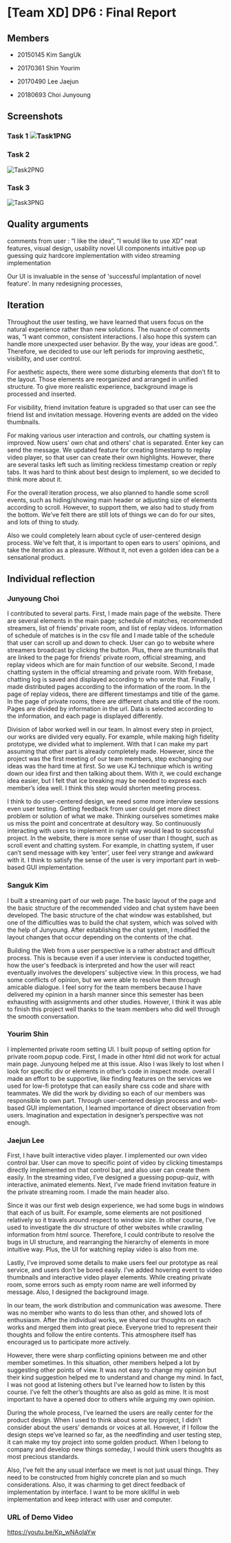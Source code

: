 # [Team XD] DP6 : Final Report

## Members

- 20150145 Kim SangUk
 
- 20170361 Shin Yourim
 
- 20170490 Lee Jaejun
 
- 20180693 Choi Junyoung

## Screenshots

###  Task 1 ![Task1PNG](https://raw.githubusercontent.com/gfhd0054/XD_hifi_proto/master/images/Task%201.png) 
   
###  Task 2
   ![Task2PNG](https://raw.githubusercontent.com/gfhd0054/XD_hifi_proto/master/images/Task%202.png) 
   
###  Task 3
   ![Task3PNG](https://raw.githubusercontent.com/gfhd0054/XD_hifi_proto/master/images/Task%203.png)

## Quality arguments

comments from user : “I like the idea”, “I would like to use XD”
neat features,
visual design, 
usability
novel UI components 
intuitive pop up guessing quiz
hardcore implementation with video streaming implementation

Our UI is invaluable in the sense of 'successful implantation of novel feature'. In many redesigning processes, 


## Iteration

Throughout the user testing, we have learned that users focus on the natural experience rather than new solutions. The nuance of comments was, “I want common, consistent interactions. I also hope this system can handle more unexpected user behavior. By the way, your ideas are good.”. Therefore, we decided to use our left periods for improving aesthetic, visibility, and user control.

For aesthetic aspects, there were some disturbing elements that don’t fit to the layout. Those elements are reorganized and arranged in unified structure. To give more realistic experience, background image is processed and inserted.

For visibility, friend invitation feature is upgraded so that user can see the friend list and invitation message. Hovering events are added on the video thumbnails.

For making various user interaction and controls, our chatting system is improved. Now users' own chat and others' chat is separated. Enter key can send the message. We updated feature for creating timestamp to replay video player, so that user can create their own highlights. However, there are several tasks left such as limiting reckless timestamp creation or reply tabs. It was hard to think about best design to implement, so we decided to think more about it.

For the overall iteration process, we also planned to handle some scroll events, such as hiding/showing main header or adjusting size of elements according to scroll. However, to support them, we also had to study from the bottom. We've felt there are still lots of things we can do for our sites, and lots of thing to study.

Also we could completely learn about cycle of user-centered design process. We've felt that, it is important to open ears to users' opinions, and take the iteration as a pleasure. Without it, not even a golden idea can be a sensational product.


## Individual reflection

### Junyoung Choi
I contributed to several parts. First, I made main page of the website. There are several elements in the main page; schedule of matches, recommended streamers, list of friends’ private room, and list of replay videos. Information of schedule of matches is in the csv file and I made table of the schedule that user can scroll up and down to check. User can go to website where streamers broadcast by clicking the button. Plus, there are thumbnails that are linked to the page for friends’ private room, official streaming, and replay videos which are for main function of our website. Second, I made chatting system in the official streaming and private room. With firebase, chatting log is saved and displayed according to who wrote that. Finally, I made distributed pages according to the information of the room. In the page of replay videos, there are different timestamps and title of the game. In the page of private rooms, there are different chats and title of the room. Pages are divided by information in the url. Data is selected according to the information, and each page is displayed differently.

Division of labor worked well in our team. In almost every step in project, our works are divided very equally. For example, while making high fidelity prototype, we divided what to implement. With that I can make my part assuming that other part is already completely made. However, since the project was the first meeting of our team members, step exchanging our ideas was the hard time at first. So we use KJ technique which is writing down our idea first and then talking about them. With it, we could exchange idea easier, but I felt that ice breaking may be needed to express each member’s idea well. I think this step would shorten meeting process.

I think to do user-centered design, we need some more interview sessions even user testing. Getting feedback from user could get more direct problem or solution of what we make. Thinking ourselves sometimes make us miss the point and concentrate at desultory way. So continuously interacting with users to implement in right way would lead to successful project. In the website, there is more sense of user than I thought, such as scroll event and chatting system. For example, in chatting system, if user can’t send message with key ‘enter’, user feel very strange and awkward with it. I think to satisfy the sense of the user is very important part in web-based GUI implementation.

### Sanguk Kim
I built a streaming part of our web page. The basic layout of the page and the basic structure of the recommended video and chat system have been developed. The basic structure of the chat window was established, but one of the difficulties was to build the chat system, which was solved with the help of Junyoung. After establishing the chat system, I modified the layout changes that occur depending on the contents of the chat.

Building the Web from a user perspective is a rather abstract and difficult process. This is because even if a user interview is conducted together, how the user's feedback is interpreted and how the user will react eventually involves the developers' subjective view. In this process, we had some conflicts of opinion, but we were able to resolve them through amicable dialogue. I feel sorry for the team members because I have delivered my opinion in a harsh manner since this semester has been exhausting with assignments and other studies. However, I think it was able to finish this project well thanks to the team members who did well through the smooth conversation.

### Yourim Shin
I implemented private room setting UI. I built popup of setting option for private room.popup code. First, I made in other html did not work for actual main page. Junyoung helped me at this issue. Also I was likely to lost when I look for specific div or elements in other’s code in inspect mode. overall I made an effort to be supportive, like finding features on the services we used for low-fi prototype that can easily share css code and share with teammates. We did the work by dividing so each of our members was responsible to own part. Through user-centered design process and web-based GUI implementation, I learned importance of direct observation from users. Imagination and expectation in designer’s perspective was not enough.

### Jaejun Lee
First, I have built interactive video player. I implemented our own video control bar. User can move to specific point of video by clicking timestamps directly implemented on that control bar, and also user can create them easily. In the streaming video, I’ve designed a guessing popup-quiz, with interactive, animated elements. Next, I’ve made friend invitation feature in the private streaming room. I made the main header also.

Since it was our first web design experience, we had some bugs in windows that each of us built. For example, some elements are not positioned relatively so it travels around respect to window size. In other course, I’ve used to investigate the div structure of other websites while crawling information from html source. Therefore, I could contribute to resolve the bugs in UI structure, and rearranging the hierarchy of elements in more intuitive way. Plus, the UI for watching replay video is also from me.

Lastly, I’ve improved some details to make users feel our prototype as real service, and users don’t be bored easily. I’ve added hovering event to video thumbnails and interactive video player elements. While creating private room, some errors such as empty room name are well informed by message. Also, I designed the background image.

In our team, the work distribution and communication was awesome. There was no member who wants to do less than other, and showed lots of enthusiasm. After the individual works, we shared our thoughts on each works and merged them into great piece. Everyone tried to represent their thoughts and follow the entire contents. This atmosphere itself has encouraged us to participate more actively.

However, there were sharp conflicting opinions between me and other member sometimes. In this situation, other members helped a lot by suggesting other points of view. It was not easy to change my opinion but their kind suggestion helped me to understand and change my mind. In fact, I was not good at listening others but I’ve learned how to listen by this course. I’ve felt the other’s thoughts are also as gold as mine. It is most important to have a opened door to others while arguing my own opinion.

During the whole process, I’ve learned the users are really center for the product design. When I used to think about some toy project, I didn’t consider about the users’ demands or voices at all. However, if I follow the design steps we’ve learned so far, as the needfinding and user testing step, it can make my toy project into some golden product. When I belong to company and develop new things someday, I would think users thoughts as most precious standards.

Also, I’ve felt the any usual interface we meet is not just usual things. They need to be constructed from highly concrete plan and so much considerations. Also, it was charming to get direct feedback of implementation by interface. I want to be more skillful in web implementation and keep interact with user and computer.
 
### URL of Demo Video
https://youtu.be/Kp_wNAolaYw
